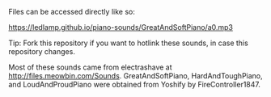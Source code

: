 Files can be accessed directly like so:

https://ledlamp.github.io/piano-sounds/GreatAndSoftPiano/a0.mp3

Tip: Fork this repository if you want to hotlink these sounds, in case this repository changes.

Most of these sounds came from electrashave at http://files.meowbin.com/Sounds. GreatAndSoftPiano, HardAndToughPiano, and LoudAndProudPiano were obtained from Yoshify by FireController1847.
